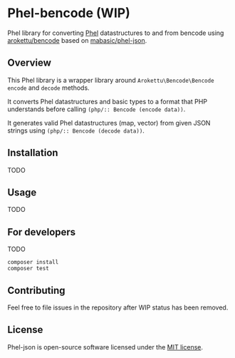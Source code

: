 # Phel-bencode (WIP)

Phel library for converting [Phel](https://phel-lang.org/) datastructures to and from bencode using [arokettu/bencode](https://github.com/arokettu/bencode) based on [mabasic/phel-json](https://github.com/mabasic/phel-json).

## Overview

This Phel library is a wrapper library around `Arokettu\Bencode\Bencode` `encode` and `decode` methods.

It converts Phel datastructures and basic types to a format that PHP understands before calling `(php/:: Bencode (encode data))`.

It generates valid Phel datastructures (map, vector) from given JSON strings using `(php/:: Bencode (decode data))`.

## Installation
TODO

## Usage
TODO
## For developers
TODO
```
composer install
composer test
```

## Contributing

Feel free to file issues in the repository after WIP status has been removed.

## License

Phel-json is open-source software licensed under the [MIT license](https://opensource.org/licenses/MIT).
